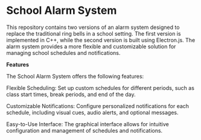 # School Alarm System
This repository contains two versions of an alarm system designed to replace the traditional ring bells in a school setting. The first version is implemented in C++, while the second version is built using Electron.js. The alarm system provides a more flexible and customizable solution for managing school schedules and notifications.

**Features**

The School Alarm System offers the following features:

Flexible Scheduling: Set up custom schedules for different periods, such as class start times, break periods, and end of the day.

Customizable Notifications: Configure personalized notifications for each schedule, including visual cues, audio alerts, and optional messages.

Easy-to-Use Interface: The graphical interface allows for intuitive configuration and management of schedules and notifications.

